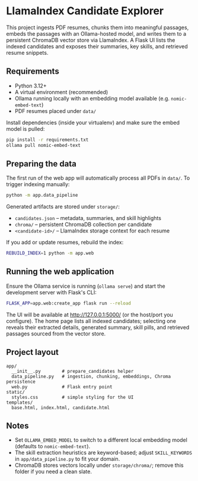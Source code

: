 # LlamaIndex Candidate Explorer

This project ingests PDF resumes, chunks them into meaningful passages, embeds the passages with an Ollama-hosted model, and writes them to a persistent ChromaDB vector store via LlamaIndex. A Flask UI lists the indexed candidates and exposes their summaries, key skills, and retrieved resume snippets.

## Requirements

- Python 3.12+
- A virtual environment (recommended)
- Ollama running locally with an embedding model available (e.g. `nomic-embed-text`)
- PDF resumes placed under `data/`

Install dependencies (inside your virtualenv) and make sure the embed model is pulled:

```bash
pip install -r requirements.txt
ollama pull nomic-embed-text
```

## Preparing the data

The first run of the web app will automatically process all PDFs in `data/`. To trigger indexing manually:

```bash
python -m app.data_pipeline
```

Generated artifacts are stored under `storage/`:

- `candidates.json` – metadata, summaries, and skill highlights
- `chroma/` – persistent ChromaDB collection per candidate
- `<candidate-id>/` – LlamaIndex storage context for each resume

If you add or update resumes, rebuild the index:

```bash
REBUILD_INDEX=1 python -m app.web
```

## Running the web application

Ensure the Ollama service is running (`ollama serve`) and start the development server with Flask's CLI:

```bash
FLASK_APP=app.web:create_app flask run --reload
```

The UI will be available at http://127.0.0.1:5000/ (or the host/port you configure). The home page lists all indexed candidates; selecting one reveals their extracted details, generated summary, skill pills, and retrieved passages sourced from the vector store.

## Project layout

```
app/
  __init__.py        # prepare_candidates helper
  data_pipeline.py   # ingestion, chunking, embeddings, Chroma persistence
  web.py             # Flask entry point
static/
  styles.css         # simple styling for the UI
templates/
  base.html, index.html, candidate.html
```

## Notes

- Set `OLLAMA_EMBED_MODEL` to switch to a different local embedding model (defaults to `nomic-embed-text`).
- The skill extraction heuristics are keyword-based; adjust `SKILL_KEYWORDS` in `app/data_pipeline.py` to fit your domain.
- ChromaDB stores vectors locally under `storage/chroma/`; remove this folder if you need a clean slate.
